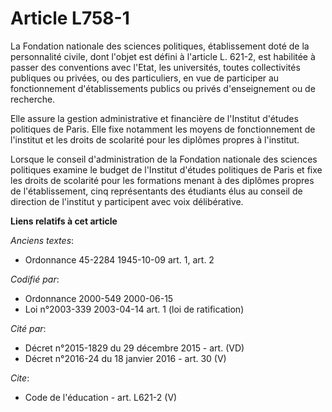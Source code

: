 # Article L758-1

La Fondation nationale des sciences politiques, établissement doté de la personnalité civile, dont l'objet est défini à
l'article L. 621-2, est habilitée à passer des conventions avec l'Etat, les universités, toutes collectivités publiques ou
privées, ou des particuliers, en vue de participer au fonctionnement d'établissements publics ou privés d'enseignement ou de
recherche. 

Elle assure la gestion administrative et financière de l'Institut d'études politiques de Paris. Elle fixe notamment les
moyens de fonctionnement de l'institut et les droits de scolarité pour les diplômes propres à l'institut. 

Lorsque le conseil d'administration de la Fondation nationale des sciences politiques examine le budget de l'Institut
d'études politiques de Paris et fixe les droits de scolarité pour les formations menant à des diplômes propres de
l'établissement, cinq représentants des étudiants élus au conseil de direction de l'institut y participent avec voix
délibérative.

**Liens relatifs à cet article**

_Anciens textes_:

  - Ordonnance 45-2284 1945-10-09 art. 1, art. 2

_Codifié par_:

  - Ordonnance 2000-549 2000-06-15
  - Loi n°2003-339 2003-04-14 art. 1 (loi de ratification)

_Cité par_:

  - Décret n°2015-1829 du 29 décembre 2015 - art. (VD)
  - Décret n°2016-24 du 18 janvier 2016 - art. 30 (V)

_Cite_:

  - Code de l'éducation - art. L621-2 (V)
